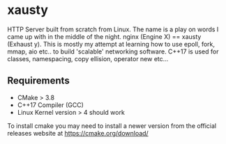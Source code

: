 # xausty

HTTP Server built from scratch from Linux. The name is a play on words I came up with in the middle of the night.
nginx (Engine X) == xausty (Exhaust y).
This is mostly my attempt at learning how to use epoll, fork, mmap, aio etc.. to build 'scalable' networking software.
C++17 is used for classes, namespacing, copy ellision, operator new etc...

## Requirements

- CMake > 3.8
- C++17 Compiler (GCC)
- Linux Kernel version > 4 should work

To install cmake you may need to install a newer version from the official releases website at https://cmake.org/download/